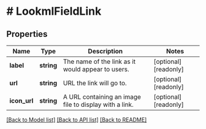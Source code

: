 # # LookmlFieldLink

## Properties

Name | Type | Description | Notes
------------ | ------------- | ------------- | -------------
**label** | **string** | The name of the link as it would appear to users. | [optional] [readonly]
**url** | **string** | URL the link will go to. | [optional] [readonly]
**icon_url** | **string** | A URL containing an image file to display with a link. | [optional] [readonly]

[[Back to Model list]](../../README.md#models) [[Back to API list]](../../README.md#endpoints) [[Back to README]](../../README.md)
